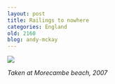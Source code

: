 ```yaml
---
layout: post
title: Railings to nowhere
categories: England
old: 2160
blog: andy-mckay
---
```

<img src="http://www.agmweb.ca/files/IMG_1162.jpg">
<p><cite>Taken at Morecambe beach, 2007</cite></p>